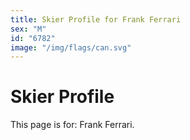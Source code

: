 ```yaml
---
title: Skier Profile for Frank Ferrari
sex: "M"
id: "6782"
image: "/img/flags/can.svg" 
---
```


# Skier Profile

This page is for: Frank Ferrari.
    